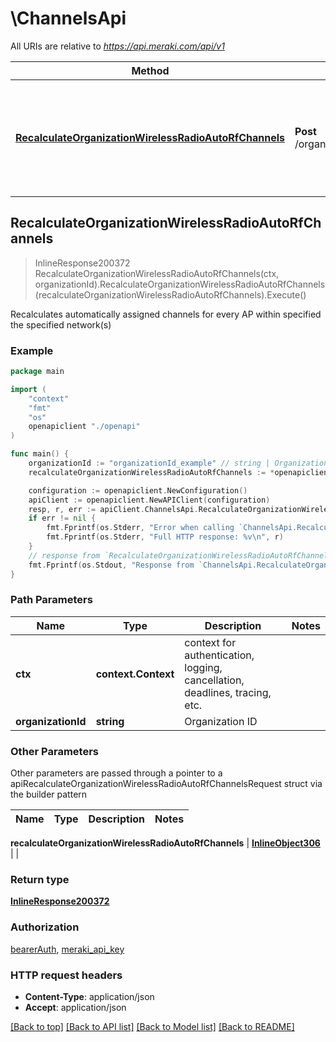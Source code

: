 # \ChannelsApi

All URIs are relative to *https://api.meraki.com/api/v1*

Method | HTTP request | Description
------------- | ------------- | -------------
[**RecalculateOrganizationWirelessRadioAutoRfChannels**](ChannelsApi.md#RecalculateOrganizationWirelessRadioAutoRfChannels) | **Post** /organizations/{organizationId}/wireless/radio/autoRf/channels/recalculate | Recalculates automatically assigned channels for every AP within specified the specified network(s)



## RecalculateOrganizationWirelessRadioAutoRfChannels

> InlineResponse200372 RecalculateOrganizationWirelessRadioAutoRfChannels(ctx, organizationId).RecalculateOrganizationWirelessRadioAutoRfChannels(recalculateOrganizationWirelessRadioAutoRfChannels).Execute()

Recalculates automatically assigned channels for every AP within specified the specified network(s)



### Example

```go
package main

import (
    "context"
    "fmt"
    "os"
    openapiclient "./openapi"
)

func main() {
    organizationId := "organizationId_example" // string | Organization ID
    recalculateOrganizationWirelessRadioAutoRfChannels := *openapiclient.NewInlineObject306([]string{"NetworkIds_example"}) // InlineObject306 | 

    configuration := openapiclient.NewConfiguration()
    apiClient := openapiclient.NewAPIClient(configuration)
    resp, r, err := apiClient.ChannelsApi.RecalculateOrganizationWirelessRadioAutoRfChannels(context.Background(), organizationId).RecalculateOrganizationWirelessRadioAutoRfChannels(recalculateOrganizationWirelessRadioAutoRfChannels).Execute()
    if err != nil {
        fmt.Fprintf(os.Stderr, "Error when calling `ChannelsApi.RecalculateOrganizationWirelessRadioAutoRfChannels``: %v\n", err)
        fmt.Fprintf(os.Stderr, "Full HTTP response: %v\n", r)
    }
    // response from `RecalculateOrganizationWirelessRadioAutoRfChannels`: InlineResponse200372
    fmt.Fprintf(os.Stdout, "Response from `ChannelsApi.RecalculateOrganizationWirelessRadioAutoRfChannels`: %v\n", resp)
}
```

### Path Parameters


Name | Type | Description  | Notes
------------- | ------------- | ------------- | -------------
**ctx** | **context.Context** | context for authentication, logging, cancellation, deadlines, tracing, etc.
**organizationId** | **string** | Organization ID | 

### Other Parameters

Other parameters are passed through a pointer to a apiRecalculateOrganizationWirelessRadioAutoRfChannelsRequest struct via the builder pattern


Name | Type | Description  | Notes
------------- | ------------- | ------------- | -------------

 **recalculateOrganizationWirelessRadioAutoRfChannels** | [**InlineObject306**](InlineObject306.md) |  | 

### Return type

[**InlineResponse200372**](InlineResponse200372.md)

### Authorization

[bearerAuth](../README.md#bearerAuth), [meraki_api_key](../README.md#meraki_api_key)

### HTTP request headers

- **Content-Type**: application/json
- **Accept**: application/json

[[Back to top]](#) [[Back to API list]](../README.md#documentation-for-api-endpoints)
[[Back to Model list]](../README.md#documentation-for-models)
[[Back to README]](../README.md)


